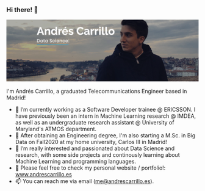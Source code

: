 ### Hi there! 👋

![alt text](https://github.com/andresC98/andresC98/blob/master/githubprofile.png?raw=true)

I'm Andrés Carrillo, a graduated Telecommunications Engineer based in Madrid!

- 🔭 I’m currently working as a Software Developer trainee @ ERICSSON. I have previously been an intern in Machine Learning research @ IMDEA, as well as an undergraduate research assistant @ University of Maryland's ATMOS department.
- 🌱 After obtaining an Engineering degree, I'm also starting a M.Sc. in Big Data on Fall2020 at my home university, Carlos III in Madrid! 
- 🤔 I’m really interested and passionated about Data Science and research, with some side projects and continously learning about Machine Learning and programming languages.
- 💬 Please feel free to check my personal website / portfolio!: www.andrescarrillo.es
- 📫 You can reach me via email (me@andrescarrillo.es).

